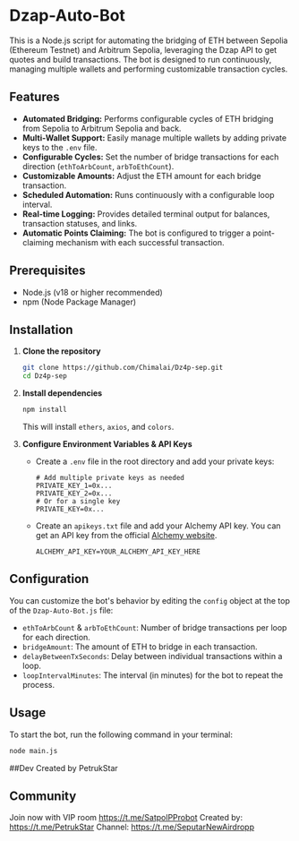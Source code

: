 
# Dzap-Auto-Bot

This is a Node.js script for automating the bridging of ETH between Sepolia (Ethereum Testnet) and Arbitrum Sepolia, leveraging the Dzap API to get quotes and build transactions. The bot is designed to run continuously, managing multiple wallets and performing customizable transaction cycles.

## Features

-   **Automated Bridging:** Performs configurable cycles of ETH bridging from Sepolia to Arbitrum Sepolia and back.
-   **Multi-Wallet Support:** Easily manage multiple wallets by adding private keys to the `.env` file.
-   **Configurable Cycles:** Set the number of bridge transactions for each direction (`ethToArbCount`, `arbToEthCount`).
-   **Customizable Amounts:** Adjust the ETH amount for each bridge transaction.
-   **Scheduled Automation:** Runs continuously with a configurable loop interval.
-   **Real-time Logging:** Provides detailed terminal output for balances, transaction statuses, and links.
-   **Automatic Points Claiming:** The bot is configured to trigger a point-claiming mechanism with each successful transaction.

## Prerequisites

-   Node.js (v18 or higher recommended)
-   npm (Node Package Manager)

## Installation

1.  **Clone the repository**

    ```bash
    git clone https://github.com/Chimalai/Dz4p-sep.git
    cd Dz4p-sep
    ```

2.  **Install dependencies**

    ```bash
    npm install
    ```
    This will install `ethers`, `axios`, and `colors`.

3.  **Configure Environment Variables & API Keys**
    * Create a `.env` file in the root directory and add your private keys:

        ```
        # Add multiple private keys as needed
        PRIVATE_KEY_1=0x...
        PRIVATE_KEY_2=0x...
        # Or for a single key
        PRIVATE_KEY=0x...
        ```
    * Create an `apikeys.txt` file and add your Alchemy API key. You can get an API key from the official [Alchemy website](https://www.alchemy.com/).

        ```
        ALCHEMY_API_KEY=YOUR_ALCHEMY_API_KEY_HERE
        ```

## Configuration

You can customize the bot's behavior by editing the `config` object at the top of the `Dzap-Auto-Bot.js` file:

-   `ethToArbCount` & `arbToEthCount`: Number of bridge transactions per loop for each direction.
-   `bridgeAmount`: The amount of ETH to bridge in each transaction.
-   `delayBetweenTxSeconds`: Delay between individual transactions within a loop.
-   `loopIntervalMinutes`: The interval (in minutes) for the bot to repeat the process.

## Usage

To start the bot, run the following command in your terminal:

```bash
node main.js
```
##Dev
Created by PetrukStar

## Community
Join now with VIP room
https://t.me/SatpolPProbot
Created by: https://t.me/PetrukStar
Channel: https://t.me/SeputarNewAirdropp